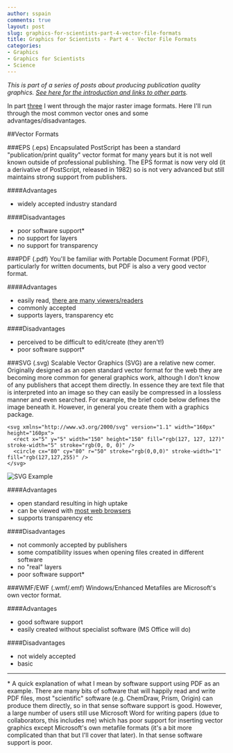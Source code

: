 ```yaml
---
author: sspain
comments: true
layout: post
slug: graphics-for-scientists-part-4-vector-file-formats
title: Graphics for Scientists - Part 4 - Vector File Formats
categories:
- Graphics
- Graphics for Scientists
- Science
---
```


_This is part of a series of posts about producing publication quality graphics. [See here for the introduction and links to other parts](http://sebspain.co.uk/graphics/graphics-for-scientists-intro/)._

In part [three](/2014/08/04/graphics-for-scientists-part-3-raster-file-formats.html) I went through the major raster image formats. Here I'll run through the most common vector ones and some advantages/disadvantages.

##Vector Formats

###EPS (.eps)
Encapsulated PostScript has been a standard "publication/print quality" vector format for many years but it is not well known outside of professional publishing. The EPS format is now very old (it a derivative of PostScript, released in 1982) so is not very advanced but still maintains strong support from publishers.

####Advantages

- widely accepted industry standard

####Disadvantages

- poor software support*
- no support for layers
- no support for transparency

###PDF (.pdf)
You'll be familiar with Portable Document Format (PDF), particularly for written documents, but PDF is also a very good vector format.

####Advantages
- easily read, [there are many viewers/readers](http://en.wikipedia.org/wiki/List_of_PDF_software)
- commonly accepted
- supports layers, transparency etc

####Disadvantages
- perceived to be difficult to edit/create (they aren't!)
- poor software support*

###SVG (.svg)
Scalable Vector Graphics (SVG) are a relative new comer. Originally designed as an open standard vector format for the web they are becoming more common for general graphics work, although I don't know of any publishers that accept them directly. In essence they are text file that is interpreted into an image so they can easily be compressed in a lossless manner and even searched. For example, the brief code below defines the image beneath it. However, in general you create them with a graphics package.

```{xml}
<svg xmlns="http://www.w3.org/2000/svg" version="1.1" width="160px" height="160px">
  <rect x="5" y="5" width="150" height="150" fill="rgb(127, 127, 127)" stroke-width="5" stroke="rgb(0, 0, 0)" />
  <circle cx="80" cy="80" r="50" stroke="rgb(0,0,0)" stroke-width="1" fill="rgb(127,127,255)" />
</svg>
```

![SVG Example](http://sebspain.co.uk/files/2014/08/07/example.svg)

####Advantages
- open standard resulting in high uptake
- can be viewed with [most web browsers](http://en.wikipedia.org/wiki/Scalable_Vector_Graphics#SVG_on_the_web)
- supports transparency etc

####Disadvantages
- not commonly accepted by publishers
- some compatibility issues when opening files created in different software
- no "real" layers
- poor software support*

###WMF/EWF (.wmf/.emf)
Windows/Enhanced Metafiles are Microsoft's own vector format.

####Advantages
- good software support
- easily created without specialist software (MS Office will do)

####Disadvantages
- not widely accepted
- basic

---

\* A quick explanation of what I mean by software support using PDF as an example. There are many bits of software that will happily read and write PDF files, most "scientific" software (e.g. ChemDraw, Prism, Origin) can produce them directly, so in that sense software support is good. However, a large number of users still use Microsoft Word for writing papers (due to collaborators, this includes me) which has poor support for inserting vector graphics except Microsoft's own metafile formats (it's a bit more complicated than that but I'll cover that later). In that sense software support is poor.

